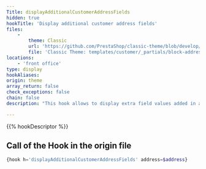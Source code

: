 ```yaml
---
Title: displayAdditionalCustomerAddressFields
hidden: true
hookTitle: 'Display additional customer address fields'
files:
    -
        theme: Classic
        url: 'https://github.com/PrestaShop/classic-theme/blob/develop/templates/customer/_partials/block-address.tpl'
        file: 'Classic Theme: templates/customer/_partials/block-address.tpl'
locations:
    - 'front office'
type: display
hookAliases: 
origin: theme
array_return: false
check_exceptions: false
chain: false
description: "This hook allows to display extra field values added in an address form using hook 'additionalCustomerAddressFields'"

---
```


{{% hookDescriptor %}}

## Call of the Hook in the origin file

```php
{hook h='displayAdditionalCustomerAddressFields' address=$address}
```
